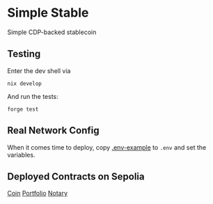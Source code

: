 # Simple Stable

Simple CDP-backed stablecoin

## Testing
Enter the dev shell via
```
nix develop
```
And run the tests:
```
forge test
```

## Real Network Config

When it comes time to deploy, copy [.env-example](.env-example) to `.env` and set the variables.

## Deployed Contracts on Sepolia

[Coin](https://sepolia.etherscan.io/address/0xC63497c9fE8D26A741f01a24A87f009E07784e38)
[Portfolio](https://sepolia.etherscan.io/address/0xda10Af5f057D3894AE2c355BdFDDcB71E132E426)
[Notary](https://sepolia.etherscan.io/address/0xDD4407B51DA65832c15D78e2283D2Dd2Eb4F00D7)